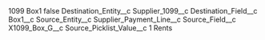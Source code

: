 <?xml version="1.0" encoding="UTF-8"?>
<CustomMetadata xmlns="http://soap.sforce.com/2006/04/metadata" xmlns:xsi="http://www.w3.org/2001/XMLSchema-instance" xmlns:xsd="http://www.w3.org/2001/XMLSchema">
    <label>1099 Box1</label>
    <protected>false</protected>
    <values>
        <field>Destination_Entity__c</field>
        <value xsi:type="xsd:string">Supplier_1099__c</value>
    </values>
    <values>
        <field>Destination_Field__c</field>
        <value xsi:type="xsd:string">Box1__c</value>
    </values>
    <values>
        <field>Source_Entity__c</field>
        <value xsi:type="xsd:string">Supplier_Payment_Line__c</value>
    </values>
    <values>
        <field>Source_Field__c</field>
        <value xsi:type="xsd:string">X1099_Box_G__c</value>
    </values>
    <values>
        <field>Source_Picklist_Value__c</field>
        <value xsi:type="xsd:string">1 Rents</value>
    </values>
</CustomMetadata>
